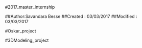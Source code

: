 #2017_master_internship

##Author:Savandara Besse
##Created : 03/03/2017
##Modified : 03/03/2017

#Oskar_project

#3DModeling_project
